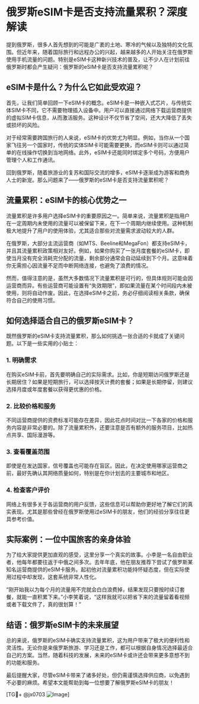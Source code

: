# 俄罗斯eSIM卡是否支持流量累积？深度解读

提到俄罗斯，很多人首先想到的可能是广袤的土地、寒冷的气候以及独特的文化氛围。但近年来，随着国际旅行和远程办公的兴起，越来越多的人开始关注在俄罗斯使用手机流量的问题。特别是eSIM卡这种新兴技术的普及，让不少人在计划前往俄罗斯时都会产生疑问：俄罗斯的eSIM卡是否支持流量累积呢？

## eSIM卡是什么？为什么它如此受欢迎？

首先，让我们简单回顾一下eSIM卡的概念。eSIM卡是一种嵌入式芯片，与传统实体SIM卡不同，它不需要物理插入设备中。用户可以直接通过网络下载运营商提供的虚拟SIM卡信息，从而激活服务。这种设计不仅节省了空间，还大大降低了丢失或损坏的风险。

对于经常需要跨国旅行的人来说，eSIM卡的优势尤为明显。例如，当你从一个国家飞往另一个国家时，传统的实体SIM卡可能需要更换，而eSIM卡则可以通过简单的在线操作切换到当地网络。此外，eSIM卡还能同时绑定多个号码，方便用户管理个人和工作通讯。

回到俄罗斯，随着旅游业的复苏和国际交流的增多，eSIM卡逐渐成为游客和商务人士的新宠。那么问题来了——俄罗斯的eSIM卡是否支持流量累积呢？

## 流量累积：eSIM卡的核心优势之一

流量累积是许多用户选择eSIM卡的重要原因之一。简单来说，流量累积是指用户在一定周期内未使用的流量可以被保留下来，在下一个周期内继续使用。这种机制极大地提升了用户的使用体验，尤其适合那些对流量需求波动较大的人群。

在俄罗斯，大部分主流运营商（如MTS、Beeline和MegaFon）都支持eSIM卡，并且其流量累积政策相对友好。例如，如果你购买了一张月度套餐的eSIM卡，即使当月没有完全消耗完分配的流量，剩余部分通常会自动延续到下个月。这意味着你无需担心因流量不足而中断网络连接，也避免了浪费的情况。

然而，值得注意的是，虽然大多数情况下流量累积是可行的，但具体规则可能会因运营商而异。有些运营商可能设置有“失效期限”，即如果流量在某个时间段内未被使用，则将自动作废。因此，在选择eSIM卡之前，务必仔细阅读相关条款，确保符合自己的使用习惯。

## 如何选择适合自己的俄罗斯eSIM卡？

既然俄罗斯的eSIM卡支持流量累积，那么如何挑选一张合适的卡就成了关键问题。以下是一些实用的小贴士：

### 1. **明确需求**
   在购买eSIM卡前，首先要明确自己的实际需求。比如，你是短期访问俄罗斯还是长期居住？如果是短期旅行，可以选择按天计费的套餐；如果是长期停留，则建议选择月度或年度套餐以获得更优惠的价格。

### 2. **比较价格和服务**
   不同运营商提供的资费标准可能存在差异，因此花点时间对比一下各家的价格和服务内容是非常必要的。除了流量累积外，还要注意是否有额外的服务项目，比如热点共享、国际漫游等。

### 3. **查看覆盖范围**
   即使是在发达国家，信号覆盖也可能存在盲区。因此，在决定使用哪家运营商之前，最好先确认其网络质量如何，特别是在你计划去的主要城市和地区。

### 4. **检查客户评价**
   网络上有很多关于各运营商的用户反馈，这些信息可以帮助你更好地了解它们的真实表现。尤其是那些曾经在俄罗斯使用过eSIM卡的朋友，他们的经验分享往往更具参考价值。

## 实际案例：一位中国旅客的亲身体验

为了给大家提供更加直观的感受，这里分享一个真实的故事。小李是一名自由职业者，他每年都要往返于中俄之间多次。去年年底，他在朋友推荐下尝试了俄罗斯某知名运营商提供的eSIM卡服务。起初他对流量累积功能持怀疑态度，但在实际使用过程中却发现，这套系统非常人性化。

“刚开始我以为每个月的流量用不完就会白白浪费掉，结果发现只要按时续订套餐，就能一直积累下来。”小李笑着说，“这样我就可以把省下来的流量留着看视频或者下载文件了，真的很划算！”

## 结语：俄罗斯eSIM卡的未来展望

总的来说，俄罗斯的eSIM卡确实支持流量累积，这为用户带来了极大的便利性和灵活性。无论你是来俄罗斯旅游、学习还是工作，都可以根据自身情况选择最适合自己的方案。当然，随着科技的发展，未来的eSIM卡或许还会带来更多意想不到的功能和服务。

最后提醒大家，尽管eSIM卡带来了诸多好处，但仍需谨慎选择供应商，以免遇到不必要的麻烦。希望本文能帮助到每一位想要了解俄罗斯eSIM卡的朋友！

[TG💪+ @jx0703 ![Image](https://github.com/user-attachments/assets/dbca1d08-cadb-493c-b0ec-ad6f7a83f270)]